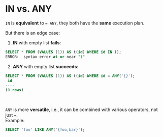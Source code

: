 # IN vs. ANY
`IN` is **equivalent** to `= ANY`, they both have the **same** execution plan.<br>

But there is an edge case:
1. **IN** with empty list **fails**:
```sql
SELECT * FROM (VALUES (1)) AS t(id) WHERE id IN ();
ERROR:  syntax error at or near ")"
```
2. **ANY** with empty list **succeeds**:
```sql
SELECT * FROM (VALUES (1)) AS t(id) WHERE id = ANY('{}');
 id
----
(0 rows)
```

<br>

`ANY` is more **versatile**, i.e., it can be combined with various operators, not just `=`.<br>
Example:
```sql
SELECT 'foo' LIKE ANY('{foo,bar}');
```
